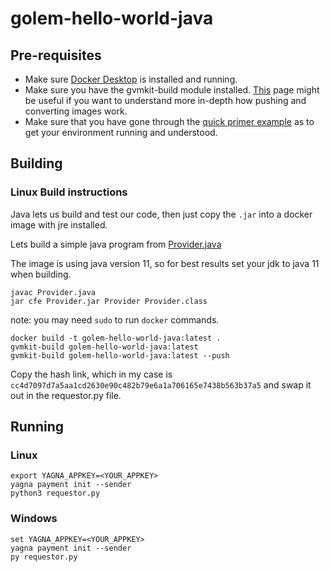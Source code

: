 # golem-hello-world-java

## Pre-requisites
* Make sure [Docker Desktop](https://www.docker.com/products/docker-desktop) is installed and running.
* Make sure you have the gvmkit-build module installed. [This](https://handbook.golem.network/requestor-tutorials/vm-runtime) page might be useful if you want to understand more in-depth how pushing and converting images work.
* Make sure that you have gone through the [quick primer example](https://handbook.golem.network/requestor-tutorials/flash-tutorial-of-requestor-development) as to get your environment running and understood.

## Building
### Linux Build instructions
Java lets us build and test our code, then just copy the `.jar` into a docker image with jre installed.

Lets build a simple java program from [Provider.java](Provider.java)

The image is using java version 11, so for best results set your jdk to java 11 when building.
```
javac Provider.java
jar cfe Provider.jar Provider Provider.class
```


note: you may need `sudo` to run `docker` commands.
```
docker build -t golem-hello-world-java:latest .
gvmkit-build golem-hello-world-java:latest
gvmkit-build golem-hello-world-java:latest --push
```

Copy the hash link, which in my case is `cc4d7097d7a5aa1cd2630e90c482b79e6a1a706165e7438b563b37a5` and swap it out in the requestor.py file.

## Running

### Linux
```
export YAGNA_APPKEY=<YOUR_APPKEY>
yagna payment init --sender
python3 requestor.py
```

### Windows
```
set YAGNA_APPKEY=<YOUR_APPKEY>
yagna payment init --sender
py requestor.py
```
